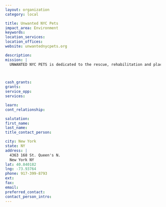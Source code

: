 ```yaml
---
layout: organization
category: local

title: Unwanted NYC Pets
impact_area: Environment
keywords: 
location_services: 
location_offices: 
website: unwantednycpets.org

description: 
mission: |
  UNWANTED NYC PETS is dedicated to the rescue, rehabilitation and placement of homeless animals many of whom are rescued at the very last moment from euthanasia at city shelters. UNWANTED NYC PETS is not a shelter, but instead relies solely on a network of foster homes. We depend on the generosity of fellow animal lovers to help defray the costs which include veterinary bills, and other medical expenses for animals who come to us sick, or in need of special care, as well as food, supplies and other items needed for the safety and comfort of our rescues.

  

cash_grants: 
grants: 
service_opp: 
services: 

learn: 
cont_relationship: 

salutation: 
first_name: 
last_name: 
title_contact_person: 

city: New York
state: NY
address: |
  4363 168 St. Queen's N.     
  New York NY 
lat: 40.840182
lng: -73.93764
phone: 917-399-8793
ext: 
fax: 
email: 
preferred_contact: 
contact_person_intro: 
---
```

